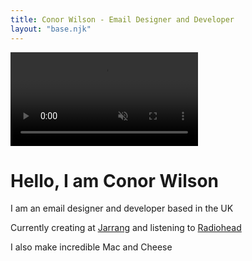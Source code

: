```yaml
---
title: Conor Wilson - Email Designer and Developer
layout: "base.njk"
---
```


<video autoplay muted loop>
    <source src="assets/video/bg-video.webm" type="video/webm"/>
    <source src="assets/video/bg-video.mp4" type="video/mp4"/>
</video>

<div class="flex-wrapper">
    <h1>Hello, I am Conor&nbsp;Wilson</h1>
    <p>I am an email designer and developer based in the&nbsp;UK</p>
    <p>Currently creating at <a href='https://jarrang.com'>Jarrang</a> and listening to&nbsp;<a href="#" id='listen'>Radiohead</a></p>
    <p>I also make incredible Mac and&nbsp;Cheese</p>
</div>